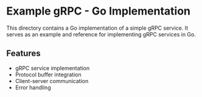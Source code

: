 # Example gRPC - Go Implementation

This directory contains a Go implementation of a simple gRPC service. It serves as an example and reference for implementing gRPC services in Go.

## Features

- gRPC service implementation
- Protocol buffer integration
- Client-server communication
- Error handling

